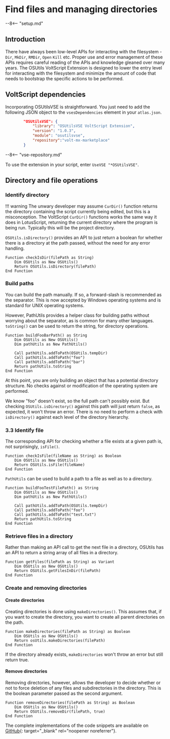 # Find files and managing directories

--8<-- "setup.md"

## Introduction

There have always been low-level APIs for interacting with the filesystem - `Dir`, `MkDir`, `RMDir`, `Open` `Kill` etc. Proper use and error management of these APIs requires careful reading of the APIs and knowledge gleaned over many years. The OSUtils VoltScript Extension is designed to lower the entry level for interacting with the filesystem and minimize the amount of code that needs to bootstrap the specific actions to be performed.

## VoltScript dependencies

Incorporating OSUtilsVSE is straightforward. You just need to add the following JSON object to the `vsesDependencies` element in your `atlas.json`.

```json
        "OSUtilsVSE": {
            "library": "OSUtilsVSE VoltScript Extension",
            "version": "1.0.3",
            "module": "osutilsvse",
            "repository":"volt-mx-marketplace"
        }
```

--8<-- "vse-repository.md"

To use the extension in your script, enter `UseVSE "*OSUtilsVSE"`.

## Directory and file operations

### Identify directory

!!! warning
    The unwary developer may assume `CurDir()` function returns the directory containing the script currently being edited, but this is a misconception. The VoltScript `CurDir()` functions works the same way it does in LotusScript, returning the current directory where the program is being run. Typically this will be the project directory.

`OSUtils.isDirectory()` provides an API to just return a boolean for whether there is a directory at the path passed, without the need for any error handling.

``` voltscript
Function checkIsDir(filePath as String)
    Dim OSUtils as New OSUtils()
    Return OSUtils.isDirectory(filePath)
End Function
```

### Build paths

You can build the path manually. If so, a forward-slash is recommended as the separator. This is now accepted by Windows operating systems and is standard for UNIX operating systems.

However, PathUtils provides a helper class for building paths without worrying about the separator, as is common for many other languages. `toString()` can be used to return the string, for directory operations.

``` voltscript
Function buildFooBarPath() as String
    Dim OSUtils as New OSUtils()
    Dim pathUtils as New PathUtils()

    Call pathUtils.addToPath(OSUtils.tempDir)
    Call pathUtils.addToPath("foo")
    Call pathUtils.addToPath("bar")
    Return pathUtils.toString
End Function
```

At this point, you are only building an object that has a potential directory structure. No checks against or modification of the operating system are performed.

We know "foo" doesn't exist, so the full path can't possibly exist. But checking `OSUtils.isDirectory()` against this path will just return `false`, as expected, it won't throw an error. There is no need to perform a check with `isDirectory()` against each level of the directory hierarchy.

### 3.3 Identify file

The corresponding API for checking whether a file exists at a given path is, not surprisingly, `isFile()`.

``` voltscript
Function checkIsFile(fileName as String) as Boolean
    Dim OSUtils as New OSUtils()
    Return OSUtils.isFile(fileName)
End Function
```

`PathUtils` can be used to build a path to a file as well as to a directory.

``` voltscript
Function buildFooTestFilePath() as String
    Dim OSUtils as New OSUtils()
    Dim pathUtils as New PathUtils()

    Call pathUtils.addToPath(OSUtils.tempDir)
    Call pathUtils.addToPath("foo")
    Call pathUtils.addToPath("test.txt")
    Return pathUtils.toString
End Function
```

### Retrieve files in a directory

Rather than making an API call to get the next file in a directory, OSUtils has an API to return a string array of all files in a directory.

``` voltscript
Function getFiles(filePath as String) as Variant
    Dim OSUtils as New OSUtils()
    Return OSUtils.getFilesInDir(filePath)
End Function
```

### Create and removing directories

#### Create directories

Creating directories is done using `makeDirectories()`. This assumes that, if you want to create the directory, you want to create all parent directories on the path.

``` voltscript
Function makeDirectories(filePath as String) as Boolean
    Dim OSUtils as New OSUtils()
    Return osUtils.makeDirectories(filePath)
End Function
```

If the directory already exists, `makeDirectories` won't throw an error but still return true.

#### Remove directories

Removing directories, however, allows the developer to decide whether or not to force deletion of any files and subdirectories in the directory. This is the boolean parameter passed as the second argument.

``` voltscript
Function removeDirectories(filePath as String) as Boolean
    Dim OSUtils as New OSUtils()
    Return OSUtils.removeDir(filePath, true)
End Function
```

The complete implementations of the code snippets are available on [GitHub](https://github.com/HCL-TECH-SOFTWARE/voltscript-samples/tree/main/samples/platform){: target="_blank" rel="noopener noreferrer"}.
